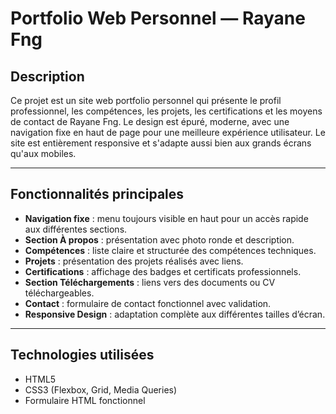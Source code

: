 # Portfolio Web Personnel — Rayane Fng

## Description

Ce projet est un site web portfolio personnel qui présente le profil professionnel, les compétences, les projets, les certifications et les moyens de contact de Rayane Fng. Le design est épuré, moderne, avec une navigation fixe en haut de page pour une meilleure expérience utilisateur. Le site est entièrement responsive et s'adapte aussi bien aux grands écrans qu'aux mobiles.
___________

## Fonctionnalités principales

- **Navigation fixe** : menu toujours visible en haut pour un accès rapide aux différentes sections.
- **Section À propos** : présentation avec photo ronde et description.
- **Compétences** : liste claire et structurée des compétences techniques.
- **Projets** : présentation des projets réalisés avec liens.
- **Certifications** : affichage des badges et certificats professionnels.
- **Section Téléchargements** : liens vers des documents ou CV téléchargeables.
- **Contact** : formulaire de contact fonctionnel avec validation.
- **Responsive Design** : adaptation complète aux différentes tailles d’écran.
___________

## Technologies utilisées

- HTML5
- CSS3 (Flexbox, Grid, Media Queries)
- Formulaire HTML fonctionnel
